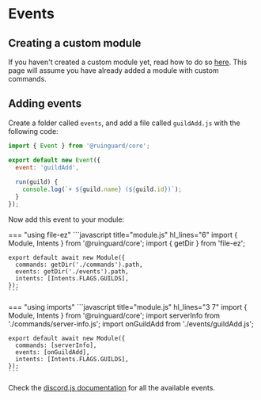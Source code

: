 # Events

## Creating a custom module

If you haven't created a custom module yet, read how to do so [here][custom-cmd]. This page will assume you have already added a module with custom commands.

## Adding events

Create a folder called `events`, and add a file called `guildAdd.js` with the following code:

```javascript title="events/guildAdd.js"
import { Event } from '@ruinguard/core';

export default new Event({
  event: 'guildAdd',
  
  run(guild) {
    console.log(`+ ${guild.name} (${guild.id})`);
  }
});
```

Now add this event to your module:

=== "using file-ez"
    ```javascript title="module.js" hl_lines="6"
    import { Module, Intents } from '@ruinguard/core';
    import { getDir } from 'file-ez';

    export default await new Module({
      commands: getDir('./commands').path,
      events: getDir('./events').path,
      intents: [Intents.FLAGS.GUILDS],
    });
    ```

=== "using imports"
    ```javascript title="module.js" hl_lines="3 7"
    import { Module, Intents } from '@ruinguard/core';
    import serverInfo from './commands/server-info.js';
    import onGuildAdd from './events/guildAdd.js';

    export default await new Module({
      commands: [serverInfo],
      events: [onGuildAdd],
      intents: [Intents.FLAGS.GUILDS],
    });
    ```

Check the [discord.js documentation][djs-events] for all the available events.



[custom-cmd]: commands.md#creating-a-custom-module
[djs-events]: https://discord.js.org/#/docs/main/stable/class/Client